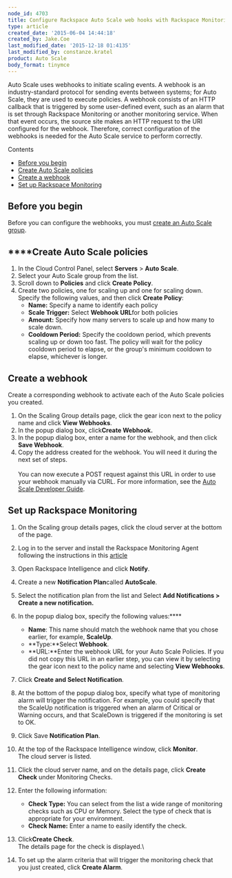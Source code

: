 ```yaml
---
node_id: 4703
title: Configure Rackspace Auto Scale web hooks with Rackspace Monitoring
type: article
created_date: '2015-06-04 14:44:18'
created_by: Jake.Coe
last_modified_date: '2015-12-18 01:4135'
last_modified_by: constanze.kratel
product: Auto Scale
body_format: tinymce
---
```


Auto Scale uses webhooks to initiate scaling events. A webhook is an
industry-standard protocol for sending events between systems; for Auto
Scale, they are used to execute policies. A webhook consists of an HTTP
callback that is triggered by some user-defined event, such as an alarm
that is set through Rackspace Monitoring or another monitoring service.
When that event occurs, the source site makes an HTTP request to the URI
configured for the webhook. Therefore, correct configuration of the
webhooks is needed for the Auto Scale service to perform correctly.

Contents

-   [Before you begin](#beforeBegin)
-   [Create Auto Scale policies](#createPolicies)
-   [Create a webhook](#createWebhook)
-   [Set up Rackspace Monitoring](#setUpCloudMonitoring)

Before you begin
----------------

Before you can configure the webhooks, you must  [create an Auto Scale
group](http://www.rackspace.com/knowledge_center/article/rackspace-auto-scale-control-panel-user-guide-creating-scaling-groups#CreateScalingGroup).

****Create Auto Scale policies
------------------------------

1.  In the Cloud Control Panel, select **Servers** \> **Auto Scale**.
2.  Select your Auto Scale group from the list.
3.  Scroll down to **Policies** and click **Create Policy**.
4.  Create two policies, one for scaling up and one for scaling down.
    Specify the following values, and then click **Create Policy**:
    -   **Name:** Specify a name to identify each policy
    -   **Scale Trigger:**  Select **Webhook URL**for both policies
    -   **Amount:** Specify how many servers to scale up and how many to
        scale down.
    -   **Cooldown Period:** Specify the cooldown period, which prevents
        scaling up or down too fast. The policy will wait for the policy
        cooldown period to elapse, or the group's minimum cooldown to
        elapse, whichever is longer.

**Create a webhook**
--------------------

Create a corresponding webhook to activate each of the Auto Scale
policies you created.

1.  On the Scaling Group details page, click the gear icon next to the
    policy name and click **View Webhooks**.
2.  In the popup dialog box, click**Create Webhook.**
3.  In the popup dialog box, enter a name for the webhook, and then
    click **Save Webhook**.
4.  Copy the address created for the webhook. You will need it during
    the next set of steps.\
     \
     You can now execute a POST request against this URL in order to use
    your webhook manually via CURL. For more information, see the [Auto
    Scale Developer
    Guide](https://developer.rackspace.com/docs/autoscale/v1/developer-guide/#webhooks-and-capability-urls).

 

**Set up Rackspace Monitoring**
-------------------------------

1.  On the Scaling group details pages, click the cloud server at the
    bottom of the page.
2.  Log in to the server and install the Rackspace Monitoring Agent
    following the instructions in this
    [article](http://www.rackspace.com/knowledge_center/article/install-and-configure-the-cloud-monitoring-agent)
3.  Open Rackspace  Intelligence and click **Notify**.
4.  Create a new **Notification Plan**called **AutoScale**.
5.  Select the notification plan from the list and Select **Add
    Notifications \> Create a new notification.**
6.  In the popup dialog box, specify the following values:****
    -   **Name**: This name should match the webhook name that you chose
        earlier, for example, **ScaleUp**.
    -   **Type:**Select **Webhook**.
    -   **URL:**Enter the webhook URL for your Auto Scale Policies. If
        you did not copy this URL in an earlier step, you can view it by
        selecting the gear icon next to the policy name and selecting
        **View Webhooks**.

7.  Click **Create and Select Notification**.
8.  At the bottom of the popup dialog box, specify what type of
    monitoring alarm will trigger the notification. For example, you
    could specify that the ScaleUp notification is triggered when an
    alarm of Critical or Warning occurs, and that ScaleDown is triggered
    if the monitoring is set to OK.
9.  Click Save **Notification Plan**.
10. At the top of the Rackspace Intelligence window, click **Monitor**.\
     The cloud server is listed.
11. Click the cloud server name, and on the details page, click **Create
    Check** under Monitoring Checks.
12. Enter the following information:
    -   **Check Type:** You can select from the list a wide range of
        monitoring checks such as CPU or Memory. Select the type of
        check that is appropriate for your environment.
    -   **Check Name:** Enter a name to easily identify the check.

13. Click**Create Check**.\
     The details page for the check is displayed.\
      
14. To set up the alarm criteria that will trigger the monitoring check
    that you just created, click **Create Alarm**.


